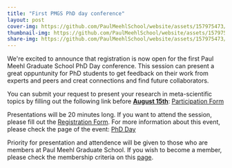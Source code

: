 ```yaml
---
title: "First PMGS PhD day conference"
layout: post
cover-img: https://github.com/PaulMeehlSchool/website/assets/157975473/7da63854-cdb4-4e44-823f-bffd0785c82b
thumbnail-img: https://github.com/PaulMeehlSchool/website/assets/157975473/7da63854-cdb4-4e44-823f-bffd0785c82b
share-img: https://github.com/PaulMeehlSchool/website/assets/157975473/7da63854-cdb4-4e44-823f-bffd0785c82b
---
```


We're excited to announce that registration is now open for the first Paul Meehl Graduate School PhD Day conference. This session can present a great oppuntunity for PhD students to get feedback on their work from experts and peers and creat connections and find future collaborators. 

You can submit your request to present your research in meta-scientific topics by filling out the following link before <ins>**August 15th**</ins>: [Participation Form](https://forms.office.com/Pages/ResponsePage.aspx?id=R_J9zM5gD0qddXBM9g78ZP_Kihp-VglPgWom9gajHXdUOTJDTlpDQkc5OVE0MDNRWDJNVVdVQ0tKQy4u)

Presentations will be 20 minutes long. If you want to attend the session, please fill out the [Registration Form](https://forms.office.com/Pages/ResponsePage.aspx?id=R_J9zM5gD0qddXBM9g78ZP_Kihp-VglPgWom9gajHXdURDVOOThJMlgwNEhENUNSRFhUUjU5N0tQOS4u). For more information about this event, please check the page of the event:
[PhD Day](https://paulmeehlschool.github.io/workshops/PhDday/)

Priority for presentation and attendence will be given to those who are members at Paul Meehl Graduate School. If you wish to become a member, please check the membership criteria on this [page](../membership.md).
